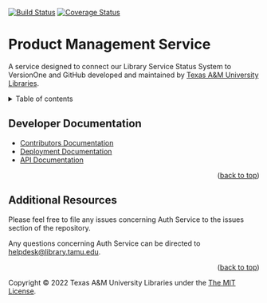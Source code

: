 [![Build Status][build-badge]][build-status]
[![Coverage Status][coverage-badge]][coverage-status]

# Product Management Service

A service designed to connect our Library Service Status System to VersionOne and GitHub developed and maintained by [Texas A&M University Libraries][tamu-library].

<details>
<summary>Table of contents</summary>

  - [Developer Documentation](#developer-documentation)
  - [Additional Resources](#additional-resources)

</details>

## Developer Documentation

- [Contributors Documentation][contribute-guide]
- [Deployment Documentation][deployment-guide]
- [API Documentation][api-documentation]

<div align="right">(<a href="#readme-top">back to top</a>)</div>

## Additional Resources

Please feel free to file any issues concerning Auth Service to the issues section of the repository.

Any questions concerning Auth Service can be directed to helpdesk@library.tamu.edu.

<div align="right">(<a href="#readme-top">back to top</a>)</div>

Copyright © 2022 Texas A&M University Libraries under the [The MIT License][license].

<!-- LINKS -->
[build-badge]: https://github.com/TAMULib/ProjectManagementService/workflows/Build/badge.svg
[build-status]: https://github.com/TAMULib/ProjectManagementService/actions?query=workflow%3ABuild
[coverage-badge]: https://coveralls.io/repos/github/TAMULib/ProjectManagementService/badge.svg
[coverage-status]: https://coveralls.io/github/TAMULib/ProjectManagementService

[api-documentation]: https://tamulib.github.io/ProjectManagementService
[tamu-library]: http://library.tamu.edu
[deployment-guide]: DEPLOYING.md
[contribute-guide]: CONTRIBUTING.md
[license]: LICENSE
